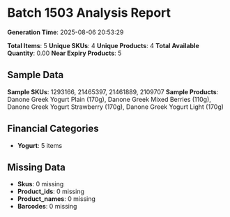 # Batch 1503 Analysis Report

**Generation Time**: 2025-08-06 20:53:29

**Total Items**: 5
**Unique SKUs**: 4
**Unique Products**: 4
**Total Available Quantity**: 0.00
**Near Expiry Products**: 5

## Sample Data
**Sample SKUs**: 1293166, 21465397, 21461889, 2109707
**Sample Products**: Danone Greek Yogurt Plain (170g), Danone Greek Mixed Berries (110g), Danone Greek Yogurt Strawberry (170g), Danone Greek Yogurt Light (170g)

## Financial Categories
- **Yogurt**: 5 items

## Missing Data
- **Skus**: 0 missing
- **Product_ids**: 0 missing
- **Product_names**: 0 missing
- **Barcodes**: 0 missing

